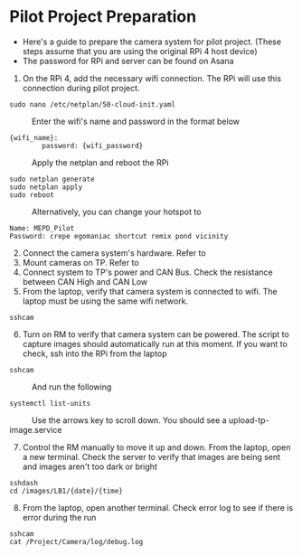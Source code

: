 # Pilot Project Preparation
* Here's a guide to prepare the camera system for pilot project.
(These steps assume that you are using the original RPi 4 host device)
* The password for RPi and server can be found on Asana

1. On the RPi 4, add the necessary wifi connection. The RPi will use this connection during pilot project.
```
sudo nano /etc/netplan/50-cloud-init.yaml
```
$~~~~~~~~~$ Enter the wifi's name and password in the format below
```
{wifi_name}:
        password: {wifi_password}

```
$~~~~~~~~~$ Apply the netplan and reboot the RPi
```
sudo netplan generate
sudo netplan apply
sudo reboot
```
$~~~~~~~~~$ Alternatively, you can change your hotspot to
```
Name: MEPD_Pilot
Password: crepe egomaniac shortcut remix pond vicinity
```


2. Connect the camera system's hardware. Refer to 
3. Mount cameras on TP. Refer to
4. Connect system to TP's power and CAN Bus. Check the resistance between CAN High and CAN Low
5. From the laptop, verify that camera system is connected to wifi. The laptop must be using the same wifi network.
```
sshcam
```
6. Turn on RM to verify that camera system can be powered. The script to capture images should automatically run at this moment. If you want to check, ssh into the RPi from the laptop
```
sshcam
```
$~~~~~~~~~$ And run the following
```
systemctl list-units
```
$~~~~~~~~~$ Use the arrows key to scroll down. You should see a upload-tp-image.service

7. Control the RM manually to move it up and down. From the laptop, open a new terminal. Check the server to verify that images are being sent and images aren't too dark or bright
```
sshdash
cd /images/LB1/{date}/{time}
```
8. From the laptop, open another terminal. Check error log to see if there is error during the run
```
sshcam
cat /Project/Camera/log/debug.log
```


